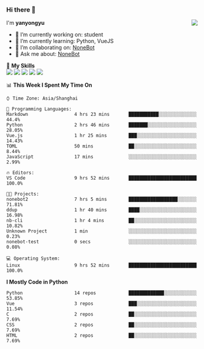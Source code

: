 ### Hi there 👋

<a href="#">
  <img align="right" src="https://github-readme-stats.vercel.app/api?username=yanyongyu&count_private=true&show_icons=true&bg_color=15,f2f7fd,E0EAFC" />
</a>

I'm **yanyongyu**

- 🔭 I’m currently working on: student
- 🌱 I’m currently learning: Python, VueJS
- 👯 I’m collaborating on: [NoneBot](https://github.com/nonebot)
- 💬 Ask me about: [NoneBot](https://github.com/nonebot)

🌟 **My Skills**  
![](https://img.shields.io/badge/-Python-3e74a2?style=flat-square&logo=Python&logoColor=fff)
![](https://img.shields.io/badge/-Vue-4fc08d?style=flat-square&logo=Vue.js&logoColor=fff)
![](https://img.shields.io/badge/-Node.js-339933?style=flat-square&logo=Node.js&logoColor=fff)
![](https://img.shields.io/badge/-Docker-2496ED?style=flat-square&logo=Docker&logoColor=fff)
![](https://img.shields.io/badge/-Linux-000000?style=flat-square&logo=Linux&logoColor=fff)

<!--START_SECTION:waka-->
📊 **This Week I Spent My Time On** 

```text
⌚︎ Time Zone: Asia/Shanghai

💬 Programming Languages: 
Markdown                 4 hrs 23 mins       ███████████░░░░░░░░░░░░░░   44.4% 
Python                   2 hrs 46 mins       ███████░░░░░░░░░░░░░░░░░░   28.05% 
Vue.js                   1 hr 25 mins        ███░░░░░░░░░░░░░░░░░░░░░░   14.43% 
TOML                     50 mins             ██░░░░░░░░░░░░░░░░░░░░░░░   8.44% 
JavaScript               17 mins             ░░░░░░░░░░░░░░░░░░░░░░░░░   2.99%

🔥 Editors: 
VS Code                  9 hrs 52 mins       █████████████████████████   100.0%

🐱‍💻 Projects: 
nonebot2                 7 hrs 5 mins        ██████████████████░░░░░░░   71.81% 
ddup                     1 hr 40 mins        ████░░░░░░░░░░░░░░░░░░░░░   16.98% 
nb-cli                   1 hr 4 mins         ██░░░░░░░░░░░░░░░░░░░░░░░   10.82% 
Unknown Project          1 min               ░░░░░░░░░░░░░░░░░░░░░░░░░   0.23% 
nonebot-test             0 secs              ░░░░░░░░░░░░░░░░░░░░░░░░░   0.08%

💻 Operating System: 
Linux                    9 hrs 52 mins       █████████████████████████   100.0%

```

**I Mostly Code in Python** 

```text
Python                   14 repos            █████████████░░░░░░░░░░░░   53.85% 
Vue                      3 repos             ███░░░░░░░░░░░░░░░░░░░░░░   11.54% 
C                        2 repos             ██░░░░░░░░░░░░░░░░░░░░░░░   7.69% 
CSS                      2 repos             ██░░░░░░░░░░░░░░░░░░░░░░░   7.69% 
HTML                     2 repos             ██░░░░░░░░░░░░░░░░░░░░░░░   7.69%

```



<!--END_SECTION:waka-->

